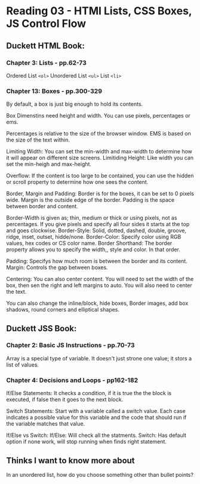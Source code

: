 # Reading 03 - HTMl Lists, CSS Boxes, JS Control Flow

## Duckett HTML Book:

### Chapter 3: Lists - pp.62-73


Ordered List `<ol>`
Unordered List `<ul>`
List `<li>`

### Chapter 13: Boxes - pp.300-329

By default, a box is just big enough to hold its contents.

Box Dimenstins need height and width. You can use pixels, percentages or ems.

Percentages is relative to the size of the browser window.
EMS is based on the size of the text within. 

Limiting Width: You can set the min-width and max-width to determine how it will appear on different size screens.
Limitiding Height: Like width you can set the min-heigh and max-height. 

Overflow: If the content is too large to be contained, you can use the hidden or scroll property to determine how one sees the content.

Border, Margin and Padding: Border is for the boxes, it can be set to 0 pixels wide. Margin is the outside edge of the border. Padding is the space between border and content.

Border-Width is given as; thin, medium or thick or using pixels, not as percentages. 
        If you give pixels and specify all four sides it starts at the top and goes clockwise.
Border-Style: Solid, dotted, dashed, double, groove, ridge, inset, outset, hidde/none. 
Border-Color: Specify color using RGB values, hex codes or CS color name. 
Border Shorthand: The border property allows you to specify the width,, style and color. In that order. 

Padding: Specifys how much room is between the border and its content. 
Margin: Controls the gap between boxes.

Centering: You can also center content. You will need to set the width of the box, then sen the right and left margins to auto. You will also need to center the text. 

You can also change the inline/block, hide boxes, Border images, add box shadows, round corners and elliptical shapes. 

## Duckett JSS Book:

### Chapter 2: Basic JS Instructions - pp.70-73

Array is a special type of variable. It doesn't just strone one value; it stors a list of values.

### Chapter 4: Decisions and Loops - pp162-182

If/Else Statements: It checks a condition, if it is true the the block is executed, if false then it goes to the next block.

Switch Statements: Start with a variable called a switch value. Each case indicates a possible value for this variable and the code that should run if the variable matches that value.

If/Else vs Switch:
    If/Else: Will check all the statments.
    Switch: Has default option if none work, will stop running when finds right statement.

## Thinks I want to know more about

In an unordered list, how do you choose something other than bullet points?